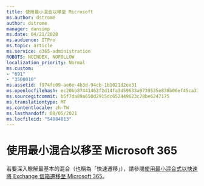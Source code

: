 ```yaml
---
title: 使用最小混合以移至 Microsoft
ms.author: dstrome
author: dstrome
manager: dansimp
ms.date: 04/21/2020
ms.audience: ITPro
ms.topic: article
ms.service: o365-administration
ROBOTS: NOINDEX, NOFOLLOW
localization_priority: Normal
ms.custom:
- "691"
- "3500010"
ms.assetid: f974fc09-ae6e-4b3d-94cb-1b1021d2ee31
ms.openlocfilehash: ec20bb87441462f2d14fa3d59633a9739535e838b06ef45ca33082a9c018d55c
ms.sourcegitcommit: b5f7da89a650d2915dc652449623c78be6247175
ms.translationtype: MT
ms.contentlocale: zh-TW
ms.lasthandoff: 08/05/2021
ms.locfileid: "54084013"
---
```

# <a name="using-minimal-hybrid-to-move-to-microsoft-365"></a>使用最小混合以移至 Microsoft 365

若要深入瞭解最基本的混合（也稱為「快速遷移」），請參閱[使用最小混合式以快速將 Exchange 信箱遷移至 Microsoft 365](https://docs.microsoft.com/Exchange/mailbox-migration/use-minimal-hybrid-to-quickly-migrate)。
